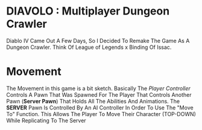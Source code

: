 # DIAVOLO : Multiplayer Dungeon Crawler
Diablo IV Came Out A Few Days, So I Decided To Remake The Game As A Dungeon Crawler. Think Of League of Legends x Binding Of Issac.

# Movement
The Movement in this game is a bit sketch. Basically The *Player Controller* Controls A Pawn That Was Spawned For The Player That Controls Another Pawn (**Server Pawn**) That Holds All The Abilities And Animations. The **SERVER** Pawn Is Controlled By An AI Controller In Order To Use The "Move To" Function. This Allows The Player To Move Their Character (TOP-DOWN) While Replicating To The Server